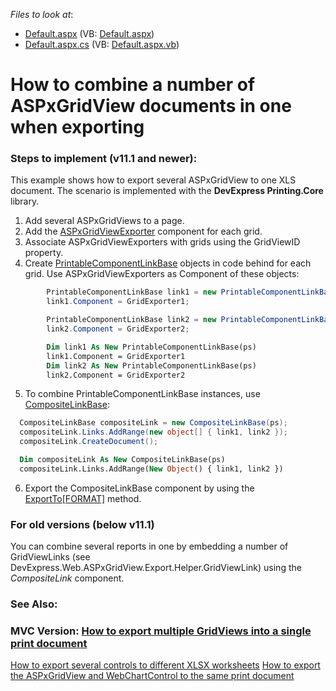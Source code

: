 <!-- default file list -->
*Files to look at*:

* [Default.aspx](./CS/WebSite/Default.aspx) (VB: [Default.aspx](./VB/WebSite/Default.aspx))
* [Default.aspx.cs](./CS/WebSite/Default.aspx.cs) (VB: [Default.aspx.vb](./VB/WebSite/Default.aspx.vb))
<!-- default file list end -->
# How to combine a number of ASPxGridView documents in one when exporting



### Steps to implement (v11.1 and newer):
This example shows how to export several ASPxGridView to one XLS document. The scenario is implemented with the **DevExpress Printing.Core** library.

1. Add several ASPxGridViews to a page.
2. Add the [ASPxGridViewExporter](https://documentation.devexpress.com/AspNet/DevExpress.Web.ASPxGridViewExporter.members) component for each grid. 
3. Associate ASPxGridViewExporters with grids using the GridViewID property.
4. Create [PrintableComponentLinkBase](https://documentation.devexpress.com/CoreLibraries/DevExpress.XtraPrintingLinks.PrintableComponentLinkBase.members) objects in code behind for each grid. Use ASPxGridViewExporters as Component of these objects:
```cs
        PrintableComponentLinkBase link1 = new PrintableComponentLinkBase(ps);
        link1.Component = GridExporter1;

        PrintableComponentLinkBase link2 = new PrintableComponentLinkBase(ps);
        link2.Component = GridExporter2;
```
```vb
        Dim link1 As New PrintableComponentLinkBase(ps)
        link1.Component = GridExporter1
        Dim link2 As New PrintableComponentLinkBase(ps)
        link2.Component = GridExporter2
```
5. To combine PrintableComponentLinkBase instances, use [CompositeLinkBase](https://documentation.devexpress.com/CoreLibraries/DevExpress.XtraPrintingLinks.CompositeLinkBase.members):
```cs
  CompositeLinkBase compositeLink = new CompositeLinkBase(ps);
  compositeLink.Links.AddRange(new object[] { link1, link2 });
  compositeLink.CreateDocument();
```
```vb
  Dim compositeLink As New CompositeLinkBase(ps)
  compositeLink.Links.AddRange(New Object() { link1, link2 })
```

6. Export the CompositeLinkBase component by using the [ExportTo[FORMAT]](https://documentation.devexpress.com/CoreLibraries/DevExpress.XtraPrintingLinks.CompositeLinkBase.Class.methods) method.


### For old versions (below v11.1)
You can combine several reports in one by embedding a number of GridViewLinks (see DevExpress.Web.ASPxGridView.Export.Helper.GridViewLink) using the *CompositeLink* component.
  
### See Also:
  
### MVC Version: [How to export multiple GridViews into a single print document](https://www.devexpress.com/Support/Center/p/E3891)
[How to export several controls to different XLSX worksheets](https://www.devexpress.com/Support/Center/p/E3626)
[How to export the ASPxGridView and WebChartControl to the same print document](https://www.devexpress.com/Support/Center/p/E2226)


